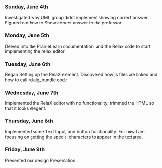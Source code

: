 ### Sunday, June 4th
Investigated why UML group didnt implement showing correct answer. Figured out how to Show correct answer to the professor.

### Monday, June 5th
Delved into the PrairieLearn documentation, and the Relax code to start implementing the relax editor

### Tuesday, June 6th
Began Setting up the RelaX element. Discovered how js files are linked and how to call relalg_bundle code

### Wednesday, June 7th
Implemented the RelaX editor with no functionality, trimmed the HTML so that it looks elegent. 

### Thursday, June 8th 
Implemented some Text Input, and button functionality. For now I am focusing on getting the special characters to appear in the textarea.

### Friday, June 9th
Presented our design Presentation. 
